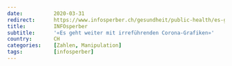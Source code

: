 ```yaml
---
date:          2020-03-31
redirect:      https://www.infosperber.ch/gesundheit/public-health/es-geht-weiter-mit-irrefuehrenden-corona-grafiken/
title:         INFOsperber
subtitle:      '«Es geht weiter mit irreführenden Corona-Grafiken»'
country:       CH
categories:    [Zahlen, Manipulation]
tags:          [infosperber]
---
```


